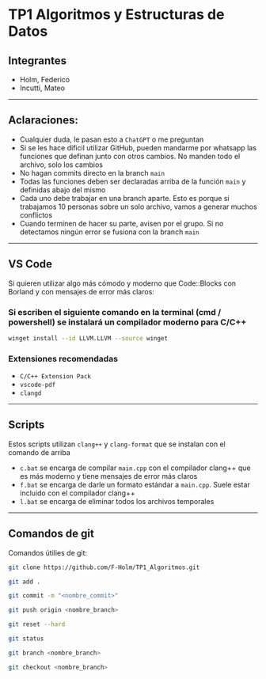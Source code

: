 # TP1 Algoritmos y Estructuras de Datos

## Integrantes

- Holm, Federico
- Incutti, Mateo

---

## Aclaraciones:

- Cualquier duda, le pasan esto a `ChatGPT` o me preguntan
- Si se les hace dificil utilizar GitHub, pueden mandarme por whatsapp las funciones que definan junto con otros cambios. No manden todo el archivo, solo los cambios
- No hagan commits directo en la branch `main`
- Todas las funciones deben ser declaradas arriba de la función `main` y definidas abajo del mismo
- Cada uno debe trabajar en una branch aparte. Esto es porque si trabajamos 10 personas sobre un solo archivo, vamos a generar muchos conflictos
- Cuando terminen de hacer su parte, avisen por el grupo. Si no detectamos ningún error se fusiona con la branch `main`

---

## VS Code

Si quieren utilizar algo más cómodo y moderno que Code::Blocks con Borland y con mensajes de error más claros:

### Si escriben el siguiente comando en la terminal (cmd / powershell) se instalará un compilador moderno para C/C++

```bash
winget install --id LLVM.LLVM --source winget
```

### Extensiones recomendadas

- `C/C++ Extension Pack`
- `vscode-pdf`
- `clangd`

---

## Scripts

Estos scripts utilizan `clang++` y `clang-format` que se instalan con el comando de arriba

- `c.bat` se encarga de compilar `main.cpp` con el compilador clang++ que es más moderno y tiene mensajes de error más claros
- `f.bat` se encarga de darle un formato estándar a `main.cpp`. Suele estar incluido con el compilador clang++
- `l.bat` se encarga de eliminar todos los archivos temporales

---

## Comandos de git

Comandos útilies de git:

```bash
git clone https://github.com/F-Holm/TP1_Algoritmos.git
```
```bash
git add .
```
```bash
git commit -m "<nombre_commit>"
```
```bash
git push origin <nombre_branch>
```
```bash
git reset --hard
```
```bash
git status
```
```bash
git branch <nombre_branch>
```
```bash
git checkout <nombre_branch>
```
